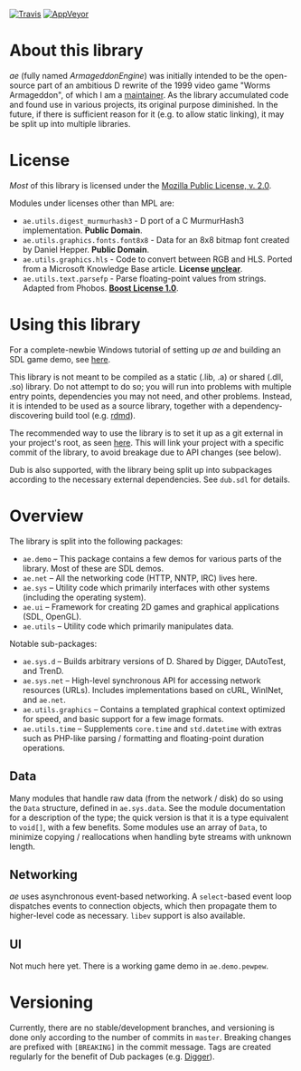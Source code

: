 ﻿[![Travis](https://travis-ci.org/CyberShadow/ae.svg?branch=master)](https://travis-ci.org/CyberShadow/ae) [![AppVeyor](https://ci.appveyor.com/api/projects/status/5stp93xj578fdwwc?svg=true)](https://ci.appveyor.com/project/CyberShadow/ae)

About this library
==================

*ae* (fully named *ArmageddonEngine*) was initially intended to be the open-source part of an ambitious D rewrite of the 1999 video game "Worms Armageddon", of which I am a [maintainer](http://worms2d.info/CyberShadow).
As the library accumulated code and found use in various projects, its original purpose diminished.
In the future, if there is sufficient reason for it (e.g. to allow static linking), it may be split up into multiple libraries.

License
=======

*Most* of this library is licensed under the [Mozilla Public License, v. 2.0](http://mozilla.org/MPL/2.0/).

Modules under licenses other than MPL are:

- `ae.utils.digest_murmurhash3` - D port of a C MurmurHash3 implementation. **Public Domain**.
- `ae.utils.graphics.fonts.font8x8` - Data for an 8x8 bitmap font created by Daniel Hepper. **Public Domain**.
- `ae.utils.graphics.hls` - Code to convert between RGB and HLS. Ported from a Microsoft Knowledge Base article. **License [unclear](https://opensource.stackexchange.com/questions/4779/is-it-legal-to-use-code-from-microsoft-knowledge-base-article-in-an-open-source)**.
- `ae.utils.text.parsefp` - Parse floating-point values from strings. Adapted from Phobos. **[Boost License 1.0](https://www.boost.org/LICENSE_1_0.txt)**.

Using this library
==================

For a complete-newbie Windows tutorial of setting up *ae* and building an SDL game demo, see [here](http://worms2d.info/4/Development_setup).

This library is not meant to be compiled as a static (.lib, .a) or shared (.dll, .so) library.
Do not attempt to do so; you will run into problems with multiple entry points, dependencies you may not need, and other problems.
Instead, it is intended to be used as a source library, together with a dependency-discovering build tool (e.g. [rdmd](http://dlang.org/rdmd.html)).

The recommended way to use the library is to set it up as a git external in your project's root, as seen [here](https://github.com/CyberShadow/ForumAntiSpam).
This will link your project with a specific commit of the library, to avoid breakage due to API changes (see below).

Dub is also supported, with the library being split up into subpackages according to the necessary external dependencies.
See `dub.sdl` for details.

Overview
========

The library is split into the following packages:

 * `ae.demo` – This package contains a few demos for various parts of the library. Most of these are SDL demos.
 * `ae.net` – All the networking code (HTTP, NNTP, IRC) lives here.
 * `ae.sys` – Utility code which primarily interfaces with other systems (including the operating system).
 * `ae.ui` – Framework for creating 2D games and graphical applications (SDL, OpenGL).
 * `ae.utils` – Utility code which primarily manipulates data.

Notable sub-packages:

 * `ae.sys.d` – Builds arbitrary versions of D. Shared by Digger, DAutoTest, and TrenD.
 * `ae.sys.net` – High-level synchronous API for accessing network resources (URLs). Includes implementations based on cURL, WinINet, and `ae.net`.
 * `ae.utils.graphics` – Contains a templated graphical context optimized for speed, and basic support for a few image formats.
 * `ae.utils.time` – Supplements `core.time` and `std.datetime` with extras such as PHP-like parsing / formatting and floating-point duration operations.

Data
----

Many modules that handle raw data (from the network / disk) do so using the `Data` structure, defined in `ae.sys.data`.
See the module documentation for a description of the type; the quick version is that it is a type equivalent to `void[]`, with a few benefits.
Some modules use an array of `Data`, to minimize copying / reallocations when handling byte streams with unknown length.

Networking
----------

*ae* uses asynchronous event-based networking.
A `select`-based event loop dispatches events to connection objects, which then propagate them to higher-level code as necessary.
`libev` support is also available.

UI
--

Not much here yet.
There is a working game demo in `ae.demo.pewpew`.

Versioning
==========

Currently, there are no stable/development branches, and versioning is done only according to the number of commits in `master`.
Breaking changes are prefixed with `[BREAKING]` in the commit message.
Tags are created regularly for the benefit of Dub packages (e.g. [Digger](https://github.com/CyberShadow/Digger/blob/master/dub.sdl)).
